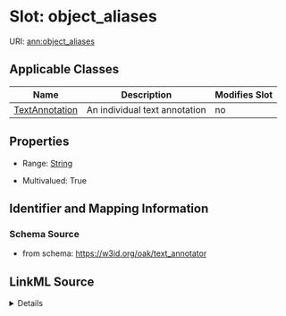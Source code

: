 # Slot: object_aliases

URI: [ann:object_aliases](https://w3id.org/linkml/text_annotator/object_aliases)



<!-- no inheritance hierarchy -->




## Applicable Classes

| Name | Description | Modifies Slot |
| --- | --- | --- |
[TextAnnotation](TextAnnotation.md) | An individual text annotation |  no  |







## Properties

* Range: [String](String.md)

* Multivalued: True





## Identifier and Mapping Information







### Schema Source


* from schema: https://w3id.org/oak/text_annotator




## LinkML Source

<details>
```yaml
name: object_aliases
from_schema: https://w3id.org/oak/text_annotator
rank: 1000
multivalued: true
alias: object_aliases
owner: TextAnnotation
domain_of:
- TextAnnotation
range: string

```
</details>